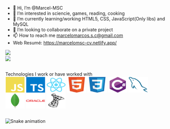 - 👋 Hi, I’m @Marcel-MSC
- 👀 I’m interested in sciencie, games, reading, cooking
- 🌱 I’m currently learning/working HTML5, CSS, JavaScript(Only libs) and MySQL
- 💞️ I’m looking to collaborate on a private project
- 📫 How to reach me marcelomarcos.s.c@gmail.com
- Web Resumé: https://marcelomsc-cv.netlify.app/


<div style="display: flex; flex-direction: column" >
  <div>
    <img height="200em" src="https://github-readme-stats.vercel.app/api?username=Marcel-MSC" />
  </div>
  <div>
    <img height="300em" src="https://github-readme-stats.vercel.app/api/top-langs/?username=Marcel-MSC"/>
  </div>
</div>

##

<div style="display: inline_block">
  Technologies I work or have worked with
  <br>
  <img align="center" alt="Js" height="50" width="60" src="https://raw.githubusercontent.com/devicons/devicon/master/icons/javascript/javascript-plain.svg">
  <img align="center" alt="Ts" height="50" width="60" src="https://raw.githubusercontent.com/devicons/devicon/master/icons/typescript/typescript-plain.svg">
  <img align="center" alt="React" height="50" width="60" src="https://raw.githubusercontent.com/devicons/devicon/master/icons/react/react-original.svg">
  <img align="center" alt="HTML" height="50" width="60" src="https://raw.githubusercontent.com/devicons/devicon/master/icons/html5/html5-original.svg">
  <img align="center" alt="CSS" height="50" width="60" src="https://raw.githubusercontent.com/devicons/devicon/master/icons/css3/css3-original.svg">
  <img align="center" alt="Csharp" height="50" width="60" src="https://raw.githubusercontent.com/devicons/devicon/master/icons/csharp/csharp-original.svg">
  <img align="center" alt="MySQL" height="50" width="60" src="https://raw.githubusercontent.com/devicons/devicon/master/icons/mysql/mysql-original.svg">
  <img align="center" alt="MongoDB" height="50" width="60" src="https://raw.githubusercontent.com/devicons/devicon/master/icons/mongodb/mongodb-original.svg">
  <img align="center" alt="Oracle" height="50" width="60" src="https://raw.githubusercontent.com/devicons/devicon/master/icons/oracle/oracle-original.svg">
  <img align="center" alt="SQL Server" height="50" width="60" src="https://raw.githubusercontent.com/devicons/devicon/master/icons/microsoftsqlserver/microsoftsqlserver-plain.svg">
  
</div>
  
##

![Snake animation](https://github.com/Marcel-MSC/Marcel-MSC/blob/output/github-contribution-grid-snake.svg)
